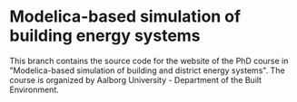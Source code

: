 # Modelica-based simulation of building energy systems

This branch contains the source code for the website of the PhD course in "Modelica-based simulation of building and district energy systems". The course is organized by Aalborg University - Department of the Built Environment.
